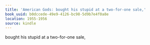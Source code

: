 ```yaml
---
title: 'American Gods: bought his stupid at a two-for-one sale,'
book_uuid: b0dccede-49e9-4126-bc98-5d9b7e4f0a8e
location: 1955-1956
source: kindle
---
```


bought his stupid at a two-for-one sale,